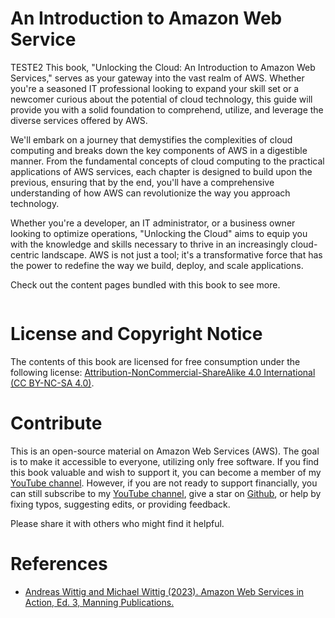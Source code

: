 # An Introduction to Amazon Web Service
TESTE2
This book, "Unlocking the Cloud: An Introduction to Amazon Web Services," serves as your gateway into the vast realm of AWS. Whether you're a seasoned IT professional looking to expand your skill set or a newcomer curious about the potential of cloud technology, this guide will provide you with a solid foundation to comprehend, utilize, and leverage the diverse services offered by AWS.

We'll embark on a journey that demystifies the complexities of cloud computing and breaks down the key components of AWS in a digestible manner. From the fundamental concepts of cloud computing to the practical applications of AWS services, each chapter is designed to build upon the previous, ensuring that by the end, you'll have a comprehensive understanding of how AWS can revolutionize the way you approach technology.

Whether you're a developer, an IT administrator, or a business owner looking to optimize operations, "Unlocking the Cloud" aims to equip you with the knowledge and skills necessary to thrive in an increasingly cloud-centric landscape. AWS is not just a tool; it's a transformative force that has the power to redefine the way we build, deploy, and scale applications.

Check out the content pages bundled with this book to see more.

```{tableofcontents}
```
# License and Copyright Notice
The contents of this book are licensed for free consumption under the following license: [Attribution-NonCommercial-ShareAlike 4.0 International  (CC BY-NC-SA 4.0)](https://creativecommons.org/licenses/by-nc-sa/4.0/deed.en).

# Contribute
This is an open-source material on Amazon Web Services (AWS). The goal is to make it accessible to everyone, utilizing only free software. If you find this book valuable and wish to support it, you can become a member of my [YouTube channel](https://www.youtube.com/@2001Engenharia). However, if you are not ready to support financially, you can still subscribe to my [YouTube channel](https://www.youtube.com/@2001Engenharia), give a star on [Github](https://github.com/joaomh/aws-book), or help by fixing typos, suggesting edits, or providing feedback.

Please share it with others who might find it helpful.

# References
- [Andreas Wittig and Michael Wittig (2023). Amazon Web Services in Action, Ed. 3, Manning Publications.](https://www.manning.com/books/amazon-web-services-in-action-third-edition)
